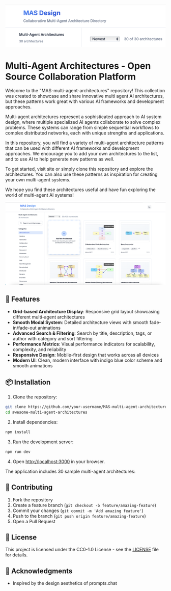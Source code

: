 <div align="center">
  <img src="navbar-screenshot.png" alt="Navbar Screenshot" width="800">
</div>

# Multi-Agent Architectures - Open Source Collaboration Platform

Welcome to the "MAS-multi-agent-architectures" repository! This collection was created to showcase and share innovative multi agent AI architectures, but these patterns work great with various AI frameworks and development approaches.

Multi-agent architectures represent a sophisticated approach to AI system design, where multiple specialized AI agents collaborate to solve complex problems. These systems can range from simple sequential workflows to complex distributed networks, each with unique strengths and applications.

In this repository, you will find a variety of multi-agent architecture patterns that can be used with different AI frameworks and development approaches. We encourage you to add your own architectures to the list, and to use AI to help generate new patterns as well.

To get started, visit site or simply clone this repository and explore the architectures. You can also use these patterns as inspiration for creating your own multi-agent systems.

We hope you find these architectures useful and have fun exploring the  world of multi-agent AI systems!

<div align="center">
  <img src="mainpage.png" alt="Mainpage Screenshot" width="800">
</div>

## 🚀 Features

- **Grid-based Architecture Display**: Responsive grid layout showcasing different multi-agent architectures
- **Smooth Modal System**: Detailed architecture views with smooth fade-in/fade-out animations
- **Advanced Search & Filtering**: Search by title, description, tags, or author with category and sort filtering
- **Performance Metrics**: Visual performance indicators for scalability, complexity, and reliability
- **Responsive Design**: Mobile-first design that works across all devices
- **Modern UI**: Clean, modern interface with indigo blue color scheme and smooth animations

## 📦 Installation

1. Clone the repository:
```bash
git clone https://github.com/your-username/MAS-multi-agent-architectures.git
cd awesome-multi-agent-architectures
```

2. Install dependencies:
```bash
npm install
```

3. Run the development server:
```bash
npm run dev
```

4. Open [http://localhost:3000](http://localhost:3000) in your browser.

The application includes 30 sample multi-agent architectures:

## 🤝 Contributing

1. Fork the repository
2. Create a feature branch (`git checkout -b feature/amazing-feature`)
3. Commit your changes (`git commit -m 'Add amazing feature'`)
4. Push to the branch (`git push origin feature/amazing-feature`)
5. Open a Pull Request

## 📄 License

This project is licensed under the CC0-1.0 License - see the [LICENSE](LICENSE) file for details.

## 🙏 Acknowledgments

- Inspired by the design aesthetics of prompts.chat
